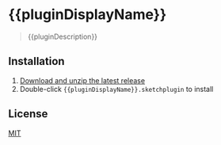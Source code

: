 # {{pluginDisplayName}}

> {{pluginDescription}}

## Installation

1. [Download and unzip the latest release](https://github.com/{{githubUserName}}/{{pluginName}}/releases)
2. Double-click `{{pluginDisplayName}}.sketchplugin` to install

## License

[MIT](LICENSE.md)

